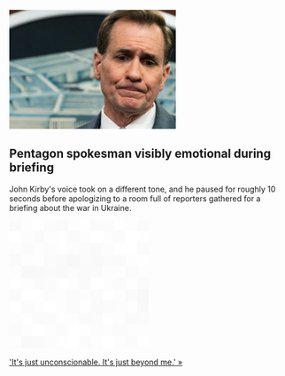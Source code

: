 
![Pentagon spokesman visibly emotional during briefing](./20220430175846.png)
## Pentagon spokesman visibly emotional during briefing

John Kirby's voice took on a different tone, and he paused for roughly 10 seconds before apologizing to a room full of reporters gathered for a briefing about the war in Ukraine.

![pic](../square_bg.png)

['It's just unconscionable. It's just beyond me.' »](https://www.yahoo.com/news/pentagon-john-kirby-emotional-putin-depravity-195217441.html)
